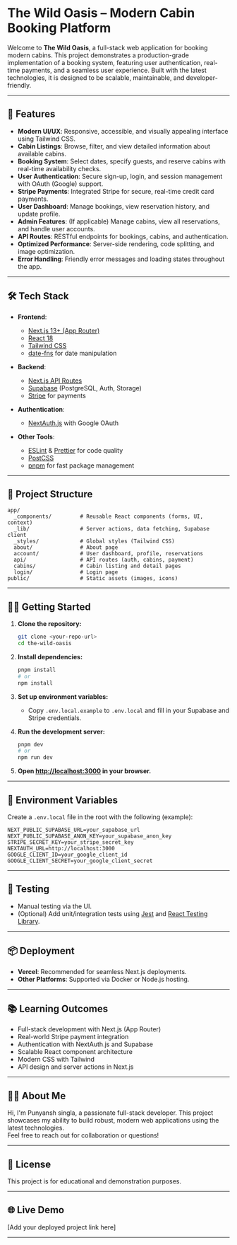 # The Wild Oasis – Modern Cabin Booking Platform

Welcome to **The Wild Oasis**, a full-stack web application for booking modern cabins. This project demonstrates a production-grade implementation of a booking system, featuring user authentication, real-time payments, and a seamless user experience. Built with the latest technologies, it is designed to be scalable, maintainable, and developer-friendly.

---

## 🚀 Features

- **Modern UI/UX**: Responsive, accessible, and visually appealing interface using Tailwind CSS.
- **Cabin Listings**: Browse, filter, and view detailed information about available cabins.
- **Booking System**: Select dates, specify guests, and reserve cabins with real-time availability checks.
- **User Authentication**: Secure sign-up, login, and session management with OAuth (Google) support.
- **Stripe Payments**: Integrated Stripe for secure, real-time credit card payments.
- **User Dashboard**: Manage bookings, view reservation history, and update profile.
- **Admin Features**: (If applicable) Manage cabins, view all reservations, and handle user accounts.
- **API Routes**: RESTful endpoints for bookings, cabins, and authentication.
- **Optimized Performance**: Server-side rendering, code splitting, and image optimization.
- **Error Handling**: Friendly error messages and loading states throughout the app.

---

## 🛠️ Tech Stack

- **Frontend**:  
  - [Next.js 13+ (App Router)](https://nextjs.org/)  
  - [React 18](https://react.dev/)  
  - [Tailwind CSS](https://tailwindcss.com/)  
  - [date-fns](https://date-fns.org/) for date manipulation

- **Backend**:  
  - [Next.js API Routes](https://nextjs.org/docs/app/building-your-application/routing/router-handlers)  
  - [Supabase](https://supabase.com/) (PostgreSQL, Auth, Storage)  
  - [Stripe](https://stripe.com/) for payments

- **Authentication**:  
  - [NextAuth.js](https://next-auth.js.org/) with Google OAuth

- **Other Tools**:  
  - [ESLint](https://eslint.org/) & [Prettier](https://prettier.io/) for code quality  
  - [PostCSS](https://postcss.org/)  
  - [pnpm](https://pnpm.io/) for fast package management

---

## 📁 Project Structure

```
app/
  _components/         # Reusable React components (forms, UI, context)
  _lib/                # Server actions, data fetching, Supabase client
  _styles/             # Global styles (Tailwind CSS)
  about/               # About page
  account/             # User dashboard, profile, reservations
  api/                 # API routes (auth, cabins, payment)
  cabins/              # Cabin listing and detail pages
  login/               # Login page
public/                # Static assets (images, icons)
```

---

## 🧑‍💻 Getting Started

1. **Clone the repository:**
   ```sh
   git clone <your-repo-url>
   cd the-wild-oasis
   ```

2. **Install dependencies:**
   ```sh
   pnpm install
   # or
   npm install
   ```

3. **Set up environment variables:**
   - Copy `.env.local.example` to `.env.local` and fill in your Supabase and Stripe credentials.

4. **Run the development server:**
   ```sh
   pnpm dev
   # or
   npm run dev
   ```

5. **Open [http://localhost:3000](http://localhost:3000) in your browser.**

---

## 📝 Environment Variables

Create a `.env.local` file in the root with the following (example):

```
NEXT_PUBLIC_SUPABASE_URL=your_supabase_url
NEXT_PUBLIC_SUPABASE_ANON_KEY=your_supabase_anon_key
STRIPE_SECRET_KEY=your_stripe_secret_key
NEXTAUTH_URL=http://localhost:3000
GOOGLE_CLIENT_ID=your_google_client_id
GOOGLE_CLIENT_SECRET=your_google_client_secret
```

---

## 🧪 Testing

- Manual testing via the UI.
- (Optional) Add unit/integration tests using [Jest](https://jestjs.io/) and [React Testing Library](https://testing-library.com/).

---

## 📦 Deployment

- **Vercel**: Recommended for seamless Next.js deployments.
- **Other Platforms**: Supported via Docker or Node.js hosting.

---

## 📚 Learning Outcomes

- Full-stack development with Next.js (App Router)
- Real-world Stripe payment integration
- Authentication with NextAuth.js and Supabase
- Scalable React component architecture
- Modern CSS with Tailwind
- API design and server actions in Next.js

---

## 🙋‍♂️ About Me

Hi, I'm Punyansh singla, a passionate full-stack developer. This project showcases my ability to build robust, modern web applications using the latest technologies.  
Feel free to reach out for collaboration or questions!

---

## 📄 License

This project is for educational and demonstration purposes.

---

## 🌐 Live Demo

[Add your deployed project link here]

---
